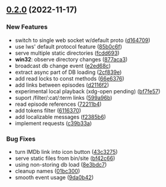 
## [0.2.0](https://github.com/mzdun/movies-ws/compare/v0.1.0...v0.2.0) (2022-11-17)

### New Features

- switch to single web socket w/default proto ([d164709](https://github.com/mzdun/movies-ws/commit/d1647095bc55786adf1f5608ac717f66badd8915))
- use lws' default protocol feature ([85b0c6f](https://github.com/mzdun/movies-ws/commit/85b0c6f64cb3c1ccf98111c688d2a1eee90b34af))
- serve multiple static directories ([fcdd693](https://github.com/mzdun/movies-ws/commit/fcdd6931a6d7b3a65e5c6644e7436196273036ad))
- **win32**: observe directory changes ([877aca3](https://github.com/mzdun/movies-ws/commit/877aca3d579880aa9958173ab6a18b9a1af26b7b))
- broadcast db change event ([e2ed68c](https://github.com/mzdun/movies-ws/commit/e2ed68c39d2931f5f49e5d475b5fade4b565110a))
- extract async part of DB loading ([2cf839e](https://github.com/mzdun/movies-ws/commit/2cf839e25492c5bfc939c8a142df5dd14b32705e))
- add read locks to const methods ([66e6376](https://github.com/mzdun/movies-ws/commit/66e6376c54738d8a02471bc10227c536e05f02af))
- add links between episodes ([d2116f2](https://github.com/mzdun/movies-ws/commit/d2116f207bf97e3af140c2a0c551314ff9105483))
- experimental local playback (xdg-open pending) ([bf7fe57](https://github.com/mzdun/movies-ws/commit/bf7fe5785be611a23647c3a888792b793901c71b))
- suport /filter/:cat/:term links ([599a96b](https://github.com/mzdun/movies-ws/commit/599a96b971f658bd597f1e27a1fb1a75b609d23b))
- read episode references ([72211b4](https://github.com/mzdun/movies-ws/commit/72211b4db78f1ca4ee4d2cfafaa972aa2638b779))
- add tokens filter ([6116370](https://github.com/mzdun/movies-ws/commit/6116370b401317355f118a855a15d28563cb6863))
- add localizable messages ([f2385b6](https://github.com/mzdun/movies-ws/commit/f2385b644a4d7ae093fc68dff01509d8e9d757b1))
- implement requests ([c39b33a](https://github.com/mzdun/movies-ws/commit/c39b33ae1455ea68a7059c5cd55871885b3dd830))

### Bug Fixes

- turn IMDb link into icon button ([43c3275](https://github.com/mzdun/movies-ws/commit/43c32756ad347e00630fd90c8aecdda4f0ef2702))
- serve static files from bin/site ([bf42c66](https://github.com/mzdun/movies-ws/commit/bf42c6640f6ba19f21234fbecd24f2277e483a71))
- using non-storing db load ([8e3bdc7](https://github.com/mzdun/movies-ws/commit/8e3bdc745999d56489499c379c06d022c7cd01a9))
- cleanup names ([01bc300](https://github.com/mzdun/movies-ws/commit/01bc30080bdaad477bca0509ef6116d86c7a9b43))
- smooth event usage ([9da0b42](https://github.com/mzdun/movies-ws/commit/9da0b42c52c4c67d37e5975b0d1f50c0757ebb3d))
